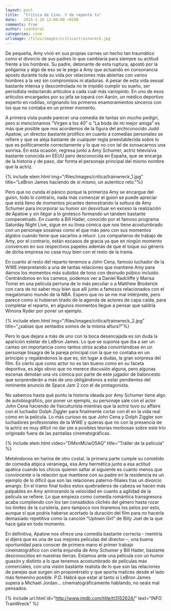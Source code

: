 ```yaml
---
layout: post
title:  "Critica de Cine. Y de repente tu"
date:   2016-1-10 12:00:00 +0100
comments: true
author: ivanheral
categories: cine
urlimage: /files/images/critica/trainwreck.jpg
---
```


De pequeña,  Amy vivió en sus propias carnes un hecho tan traumático como el divorcio de sus padres lo que cambiaría para siempre su actitud frente a los hombres. Su padre, detonante de esta ruptura, apostó por la poligamia y algo de eso se le pego a Amy que actuando en consonancia aposto durante toda su vida por relaciones más abiertas con varios hombres a la vez sin compromisos ni ataduras. A pesar de esta vida sexual bastante intensa y descontrolada no le impidió cumplir su sueño, ser periodista redactando artículos a cada cual más variopinto.   En uno de esos artículos encargados por su jefa se topará con Aarón, un médico deportivo experto en rodillas, originando los primeros enamoramientos sinceros con los que no contaba en un primer momento.
 
A primera vista puede parecer una comedia de tantas sin mucho pedigrí, pero si mencionamos “Virgen a los 40” o “La boda de mi mejor amiga” es más que posible que nos acordemos de la figura del archiconocido Judd Apatow, un director bastante prolífico en cuanto a comedias personales se refiere y que se aleja bastante de cualquier regla preestablecida sobre lo que es políticamente correctamente y lo que no con tal de sonsacarnos una sonrisa. En esta ocasión, regresa junto a Amy Schumer, actriz televisiva bastante conocida en EEUU pero desconocida en España, que se encarga de la historia y de paso, dar forma el personaje principal del mismo nombre que la actriz.

{% include elem.html img="/files/images/critica/trainwreck_1.jpg" title="LeBron James haciendo de sí mismo, un autentico reto."%}

Pero que no cunda el pánico porque la primeriza Amy se encargue del guion, todo lo contrario, nada más comenzar el guion se puede apreciar que está lleno de momentos picantes demostrando la soltura de Amy Schumer para incorporar su humor sin desvirtuar en exceso la realización de Apatow y sin llegar a lo grotesco formando un tándem bastante compenetrado. En cuanto a Bill Hader, conocido por el famoso programa Saturday Night Live, sigue en su línea cómica que nos tiene acostumbrado con un personaje sosainas como el que más pero con sus momentos álgidos cuando tiene que sacarlos a relucir. Los compañeros de trabajo de Amy, por el contrario, están escasos de gracia ya que en ningún momento convencen en sus respectivos papeles además de que el toque sui géneris de dicha empresa no casa muy bien con el resto de la trama.

En cuanto al resto del reparto tenemos a John Cena, famoso luchador de la WWE interpretando a una de tantas relaciones que mantiene Amy para darnos los momentos más subidos de tono con desnudo púbico incluido. Centrándonos en los cameos, podemos ver a Daniel Radcliffe y Marisa Tomei en una película perruna de lo más peculiar o a Matthew Broderick con cara de no saber muy bien que allí junto a famosos relacionados con el megalómano mundo de la NBA. Espero que no se me mal intérprete, pero parece como si hubieran tirado de la agenda de actores de capa caída, para completar el reparto, en algunos momentos llegue a pensar que saldría Winona Ryder por poner un ejemplo.

{% include elem.html img="/files/images/critica/trainwreck_2.jpg" title="¿sabias que sentados somos de la misma altura?"%}

Pero lo que dejara a más de uno con la boca desencajada es sin duda la aparición estelar de LeBron James. Lo que se suponía que iba a ser un cameo sin importancia como tantos otros acaba convirtiéndose en un personaje bisagra de la pareja principal con la que no contaba en un principio y regalándonos la que es, sin lugar a dudas, la gran sorpresa del film. Es cierto que como actor no es tan bueno como en su faceta deportiva, es algo obvio que no merece discusión alguna, pero algunas escenas denotan una vis cómica por parte de este jugador de baloncesto que sorprenderán a más de uno obligándonos a estar pendientes del inminente anuncio de Space Jam 2 con el de protagonista.

No sabemos hasta qué punto la historia ideada por Amy Schumer tiene algo de autobiográfico, por poner un ejemplo, su personaje sale con el actor John Cena haciendo de fisiculturista mientras que la actriz tuvo su affaire con el luchador Dolph Ziggler para finalmente cortar con él en la vida real cómo en la película. Lo más curioso es que John Cena y Dolph Ziggler son luchadores profesionales de la WWE y quieras que no con la presencia de la actriz es muy difícil no dar pie a posibles teorías morbosas sobre este trio originado fuera de las pantallas cinematográficas.

{% include elem.html video="DMxnMUwO5AQ" title="Tráiler de la película" %}

Metiéndonos en harina de otro costal, la primera parte cumple su cometido de comedia atípica veraniega, esa Amy hermética junto a esa actitud apática cuando los chicos quieren saltar al siguiente es cuanto menos que convincente o la relación que mantiene con su padre en la residencia es un ejemplo de lo difícil que son las relaciones paterno-filiales tras un divorcio amargo. En el tramo final todos estos quebraderos de cabeza se hacen más palpables en Amy aminorando la velocidad en cuanto a agilidad de la película se refiere. Lo que empieza como comedia romántica transgresora acaba cumpliendo con los tan consabidos clichés del género hasta rozar los límites de la cursilería, pero tampoco nos tiraremos los pelos por esto, aunque sí que podría haberse acortado la duración del film para no hacerla demasiado repetitiva como la canción “Uptown Girl” de Billy Joel de la que hace gala en todo momento.

En definitiva, Apatow nos ofrece una comedia bastante correcta - mentiría si dijera que es una de sus mejores películas del director –, una buena oportunidad para conocer de primera mano el primer trabajo cinematográfico con cierta enjundia de Amy Schumer y Bill Hader, bastante desconocidos en nuestras tierras. Estamos ante una película con un humor guasón y distinto a lo que tenemos acostumbrado de películas más comerciales, con una visión bastante realista de lo que son las relaciones de parejas que surgen sin proponérselo y que aporta matices desde el lado más femenino posible. P.D. Habrá que estar al tanto si LeBron James supera a Michael Jordan… cinematográficamente hablando, no seáis mal pensados.

{% include url.html id="http://www.imdb.com/title/tt3152624/" text="INFO TrainWreck" %}
